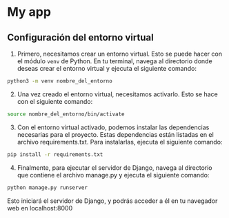 # My app

## Configuración del entorno virtual

1. Primero, necesitamos crear un entorno virtual. Esto se puede hacer con el módulo `venv` de Python. En tu terminal, navega al directorio donde deseas crear el entorno virtual y ejecuta el siguiente comando:

```bash
python3 -m venv nombre_del_entorno
```


2. Una vez creado el entorno virtual, necesitamos activarlo. Esto se hace con el siguiente comando:

```bash
source nombre_del_entorno/bin/activate
```


3. Con el entorno virtual activado, podemos instalar las dependencias necesarias para el proyecto. Estas dependencias están listadas en el archivo requirements.txt. Para instalarlas, ejecuta el siguiente comando:


```bash
pip install -r requirements.txt
```

4. Finalmente, para ejecutar el servidor de Django, navega al directorio que contiene el archivo manage.py y ejecuta el siguiente comando:

```bash
python manage.py runserver
```

Esto iniciará el servidor de Django, y podrás acceder a él en tu navegador web en localhost:8000